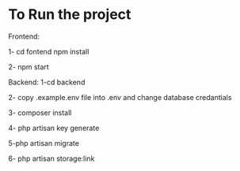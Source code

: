# To Run the project

Frontend:

1- cd fontend npm install 

2- npm start

Backend:
1-cd backend

2- copy .example.env  file into .env and change database credantials

3- composer install

4- php artisan key generate

5-php artisan migrate

6- php artisan storage:link






